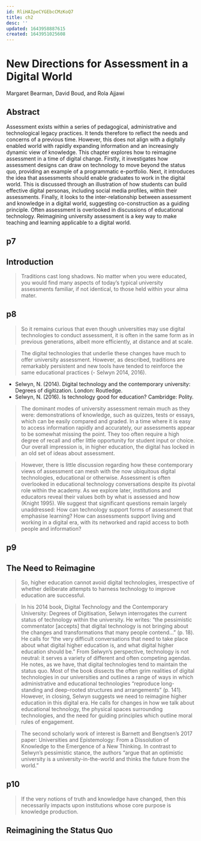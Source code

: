```yaml
---
id: RliHAIpeCYGEbcCMzKoQ7
title: ch2
desc: ''
updated: 1643958887615
created: 1643951025608
---
```


# New Directions for Assessment in a Digital World
Margaret Bearman, David Boud, and Rola Ajjawi

## Abstract 

Assessment exists within a series of pedagogical, administrative and technological legacy practices. It tends therefore to reflect the needs and concerns of a previous time. However, this does not align with a digitally enabled world with rapidly expanding information and an increasingly dynamic view of knowledge. This chapter explores how to reimagine assessment in a time of digital change. Firstly, it investigates how assessment designs can draw on technology to move beyond the status quo, providing an example of a programmatic e-portfolio. Next, it introduces the idea that assessments should enable graduates to work in the digital world. This is discussed through an illustration of how students can build effective digital personas, including social media profiles, within their assessments. Finally, it looks to the inter-relationship between assessment and knowledge in a digital world, suggesting co-construction as a guiding principle. Often assessment is overlooked in discussions of educational technology. Reimagining university assessment is a key way to make teaching and learning applicable to a digital world.

## p7

## Introduction

> Traditions cast long shadows. No matter when you were educated, you would find many aspects of today’s typical university assessments familiar, if not identical, to those held within your alma mater.

## p8

> So it remains curious that even though universities may use digital technologies to conduct assessment, it is often in the same form as in previous generations, albeit more efficiently, at distance and at scale.

> The digital technologies that underlie these changes have much to offer university assessment. However, as described, traditions are remarkably persistent and new tools have tended to reinforce the same educational practices (- Selwyn 2014, 2016).

- Selwyn, N. (2014). Digital technology and the contemporary university: Degrees of digitization. London: Routledge.
- Selwyn, N. (2016). Is technology good for education? Cambridge: Polity.

> The dominant modes of university assessment remain much as they were: demonstrations of knowledge, such as quizzes, tests or essays, which can be easily compared and graded. In a time where it is easy to access information rapidly and accurately, our assessments appear to be somewhat missing the point. They too often require a high degree of recall and offer little opportunity for student input or choice. Our overall impression is, in higher education, the digital has locked in an old set of ideas about assessment.

> However, there is little discussion regarding how these contemporary views of assessment can mesh with the now ubiquitous digital technologies, educational or otherwise. Assessment is often overlooked in educational technology conversations despite its pivotal role within the academy. As we explore later, institutions and educators reveal their values both by what is assessed and how (Knight 1995). We suggest that significant questions remain largely unaddressed: How can technology support forms of assessment that emphasise learning? How can assessments support living and working in a digital era, with its networked and rapid access to both people and information?

## p9

## The Need to Reimagine

> So, higher education cannot avoid digital technologies, irrespective of whether deliberate attempts to harness technology to improve education are successful.

> In his 2014 book, Digital Technology and the Contemporary University: Degrees of Digitisation, Selwyn interrogates the current status of technology within the university. He writes: “the pessimistic commentator [accepts] that digital technology is not bringing about the changes and transformations that many people contend…” (p. 18). He calls for “the very difficult conversations that need to take place about what digital higher education is, and what digital higher education should be.” From Selwyn’s perspective, technology is not neutral: it serves a variety of different and often competing agendas. He notes, as we have, that digital technologies tend to maintain the status quo. Most of the book dissects the often grim realities of digital technologies in our universities and outlines a range of ways in which administrative and educational technologies “reproduce long-standing and deep-rooted structures and arrangements” (p. 141). However, in closing, Selwyn suggests we need to reimagine higher education in this digital era. He calls for changes in how we talk about educational technology, the physical spaces surrounding technologies, and the need for guiding principles which outline moral rules of engagement.

>The second scholarly work of interest is Barnett and Bengtsen’s 2017 paper: Universities and Epistemology: From a Dissolution of Knowledge to the Emergence of a New Thinking. In contrast to Selwyn’s pessimistic stance, the authors “argue that an optimistic university is a university-in-the-world and thinks the future from the world.”

## p10

> If the very notions of truth and knowledge have changed, then this necessarily impacts upon institutions whose core purpose is knowledge production.

## Reimagining the Status Quo